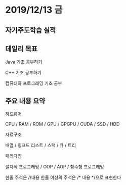 # 2019/12/13 금

## 자기주도학습 실적

## 데일리 목표

Java 기초 공부하기 

C++ 기초 공부하기 

컴퓨터와 프로그래밍 기초 공부



## 주요 내용 요약

하드웨어 

CPU / RAM / ROM / GPU / GPGPU / CUDA / SSD / HDD 

자료구조 

배열 / 링크드 리스트 / 스택 / 큐 / 트리 

패러다임 

절차적 프로그래밍 / OOP / AOP / 함수형 프로그래밍 

한줄 주석은 //내용 한줄 이상의 주석은 /* 내용 */으로 표현한다